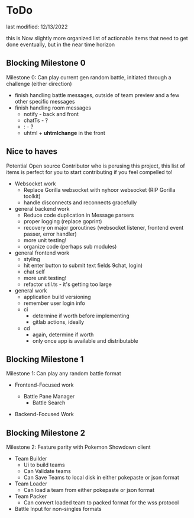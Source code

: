 # ToDo

last modified: 12/13/2022

this is Now slightly more organized list of actionable items that need to get done eventually, but in the near time horizon

## Blocking Milestone 0

Milestone 0: Can play current gen random battle, initiated through a challenge (either direction)

* finish handling battle messages, outside of team preview and a few other specific messages
* finish handling room messages
  * notify - back and front
  * chatTs - ?
  * : - ?
  * uhtml + **uhtmlchange** in the front

## Nice to haves

Potential Open source Contributor who is perusing this project, this list of items is perfect for you to start contributing if you feel compelled to!

* Websocket work
  * Replace Gorilla websocket with nyhoor websocket (RIP Gorilla toolkit)
  * handle disconnects and reconnects gracefully
* general backend work
  * Reduce code duplication in Message parsers
  * proper logging (replace goprint)
  * recovery on major goroutines (websocket listener, frontend event passer, error handler)
  * more unit testing!
  * organize code (perhaps sub modules)
* general frontend work
  * styling
  * hit enter button to submit text fields 9chat, login)
  * chat self
  * more unit testing!
  * refactor util.ts - it's getting too large
* general work
  * application build versioning
  * remember user login info
  * ci
    * determine if worth before implementing
    * gitlab actions, ideally
  * cd
    * again, determine if worth
    * only once app is available and distributable

## Blocking Milestone 1

Milestone 1: Can play any random battle format

* Frontend-Focused work
  * Battle Pane Manager
    * Battle Search

* Backend-Focused Work

## Blocking Milestone 2

Milestone 2: Feature parity with Pokemon Showdown client

* Team Builder
  * Ui to build teams
  * Can Validate teams
  * Can Save Teams to local disk in either pokepaste or json format
* Team Loader
  * Can load a team from either pokepaste or json format
* Team Packer
  * Can convert loaded team to packed format for the wss protocol
* Battle Input for non-singles formats
